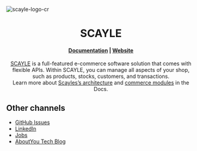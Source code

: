 ![scayle-logo-cr](https://cdn-prod.scayle.com/public/media/general/SCAYLE-Commerce-Engine-header.png)

<h1 align="center">
  SCAYLE
</h1>

<h4 align="center">
  <a href="https://scayle.dev">Documentation</a> |
  <a href="https://www.scayle.com/">Website</a>
</h4>

<p align="center">
  <a href="https://scayle.com">SCAYLE<a/> is a full-featured e-commerce software solution that comes with flexible APIs. Within SCAYLE, you can manage all aspects of your shop, such as products, stocks, customers, and transactions. <br/> Learn more about <a href="https://scayle.dev/en/dev/getting-started/introduction">Scayles’s architecture<a/> and <a href="https://scayle.dev/en/dev/getting-started/introduction">commerce modules<a/> in the Docs.
</p>

## Other channels

- [GitHub Issues](https://github.com/scayle/storefront-api-php-sdk/issues)
- [LinkedIn](https://www.linkedin.com/company/scaylecommerce/)
- [Jobs](https://careers.smartrecruiters.com/ABOUTYOUGmbH/scayle)
- [AboutYou Tech Blog](https://aboutyou.tech/)
